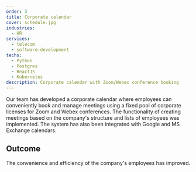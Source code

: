 ```yaml
---
order: 3
title: Corporate calendar
cover: schedule.jpg
industries:
  - HR
services:
  - telecom
  - software-development
techs:
  - Python
  - Postgres
  - ReactJS 
  - Kubernetes
description: Corporate calendar with Zoom/Webex conference booking
---
```

Our team has developed a corporate calendar where employees can conveniently book and manage
meetings using a fixed pool of corporate licenses for Zoom and Webex conferences.
The functionality of creating meetings based on the company's structure and lists of employees was implemented.
The system has also been integrated with Google and MS Exchange calendars.

## Outcome
The convenience and efficiency of the company's employees has improved.